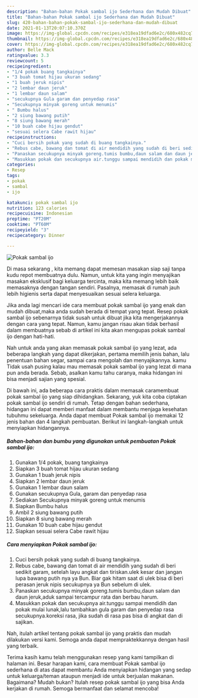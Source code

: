 ```yaml
---
description: "Bahan-bahan Pokak sambal ijo Sederhana dan Mudah Dibuat"
title: "Bahan-bahan Pokak sambal ijo Sederhana dan Mudah Dibuat"
slug: 420-bahan-bahan-pokak-sambal-ijo-sederhana-dan-mudah-dibuat
date: 2021-01-13T20:07:10.370Z
image: https://img-global.cpcdn.com/recipes/e318ea19dfad6e2c/680x482cq70/pokak-sambal-ijo-foto-resep-utama.jpg
thumbnail: https://img-global.cpcdn.com/recipes/e318ea19dfad6e2c/680x482cq70/pokak-sambal-ijo-foto-resep-utama.jpg
cover: https://img-global.cpcdn.com/recipes/e318ea19dfad6e2c/680x482cq70/pokak-sambal-ijo-foto-resep-utama.jpg
author: Belle Mack
ratingvalue: 3.3
reviewcount: 5
recipeingredient:
- "1/4 pokak buang tangkainya"
- "3 buah tomat hijau ukuran sedang"
- "1 buah jeruk nipis"
- "2 lembar daun jeruk"
- "1 lembar daun salam"
- "secukupnya Gula garam dan penyedap rasa"
- "Secukupnya minyak goreng untuk menumis"
- " Bumbu halus"
- "2 siung bawang putih"
- "8 siung bawang merah"
- "10 buah cabe hijau gendut"
- "sesuai selera Cabe rawit hijau"
recipeinstructions:
- "Cuci bersih pokak yang sudah di buang tangkainya."
- "Rebus cabe, bawang dan tomat di air mendidih yang sudah di beri sedikit garam, setelah layu angkat dan tiriskan.ulek kesar dan jangan lupa bawang putih nya ya Bun. Biar gak hitam saat di ulek bisa di beri perasan jeruk nipis secukupnya ya Bun sebelum di ulek."
- "Panaskan secukupnya minyak goreng.tumis bumbu,daun salam dan daun jeruk,aduk sampai tercampur rata dan berbau harum."
- "Masukkan pokak dan secukupnya air.tunggu sampai mendidih dan pokak mulai lunak,lalu tambahkan gula garam dan penyedap rasa secukupnya.koreksi rasa, jika sudah di rasa pas bisa di angkat dan di sajikan."
categories:
- Resep
tags:
- pokak
- sambal
- ijo

katakunci: pokak sambal ijo 
nutrition: 123 calories
recipecuisine: Indonesian
preptime: "PT20M"
cooktime: "PT60M"
recipeyield: "3"
recipecategory: Dinner

---
```



![Pokak sambal ijo](https://img-global.cpcdn.com/recipes/e318ea19dfad6e2c/680x482cq70/pokak-sambal-ijo-foto-resep-utama.jpg)

Di masa  sekarang , kita memang dapat memesan masakan siap saji tanpa kudu repot membuatnya dulu. Namun, untuk kita yang ingin menyajikan masakan eksklusif bagi keluarga tercinta, maka kita memang lebih baik memasaknya dengan tangan sendiri. Pasalnya, memasak di rumah jauh lebih higienis serta dapat menyesuaikan sesuai selera keluarga.

Jika anda lagi mencari ide cara membuat pokak sambal ijo yang enak dan mudah dibuat,maka anda sudah berada di tempat yang tepat. Resep pokak sambal ijo  sebenarnya tidak susah untuk dibuat jika kita mengerjakannya dengan cara yang tepat. Namun, kamu jangan risau akan tidak berhasil dalam membuatnya 
sebab di artikel ini kita akan mengupas pokak sambal ijo dengan hati-hati.  



Nah untuk anda yang akan memasak pokak sambal ijo yang lezat, ada beberapa langkah yang dapat dikerjakan, pertama memilih jenis bahan, lalu penentuan bahan segar, sampai cara mengolah dan menyajikannya. kamu Tidak usah pusing kalau mau memasak pokak sambal ijo yang lezat di mana pun anda berada. Sebab, asalkan kamu  tahu caranya, maka hidangan ini bisa menjadi sajian yang spesial.

Di bawah ini, ada beberapa cara praktis  dalam memasak caramembuat pokak sambal ijo yang siap dihidangkan. Sekarang, yuk kita coba ciptakan pokak sambal ijo sendiri di rumah. Tetap dengan bahan sederhana, hidangan ini dapat memberi manfaat dalam membantu menjaga kesehatan tubuhmu sekeluarga. Anda dapat membuat Pokak sambal ijo memakai 12 jenis bahan dan 4 langkah pembuatan. Berikut ini langkah-langkah untuk menyiapkan hidangannya.

<!--inarticleads1-->

##### Bahan-bahan dan bumbu yang digunakan untuk pembuatan Pokak sambal ijo:

1. Gunakan 1/4 pokak, buang tangkainya
1. Siapkan 3 buah tomat hijau ukuran sedang
1. Gunakan 1 buah jeruk nipis
1. Siapkan 2 lembar daun jeruk
1. Gunakan 1 lembar daun salam
1. Gunakan secukupnya Gula, garam dan penyedap rasa
1. Sediakan Secukupnya minyak goreng untuk menumis
1. Siapkan  Bumbu halus
1. Ambil 2 siung bawang putih
1. Siapkan 8 siung bawang merah
1. Gunakan 10 buah cabe hijau gendut
1. Siapkan sesuai selera Cabe rawit hijau




<!--inarticleads2-->

##### Cara menyiapkan Pokak sambal ijo:

1. Cuci bersih pokak yang sudah di buang tangkainya.
1. Rebus cabe, bawang dan tomat di air mendidih yang sudah di beri sedikit garam, setelah layu angkat dan tiriskan.ulek kesar dan jangan lupa bawang putih nya ya Bun. Biar gak hitam saat di ulek bisa di beri perasan jeruk nipis secukupnya ya Bun sebelum di ulek.
1. Panaskan secukupnya minyak goreng.tumis bumbu,daun salam dan daun jeruk,aduk sampai tercampur rata dan berbau harum.
1. Masukkan pokak dan secukupnya air.tunggu sampai mendidih dan pokak mulai lunak,lalu tambahkan gula garam dan penyedap rasa secukupnya.koreksi rasa, jika sudah di rasa pas bisa di angkat dan di sajikan.




Nah, itulah artikel tentang  pokak sambal ijo  yang praktis dan mudah dilakukan versi kami. Semoga anda dapat mempraktekkannya dengan hasil yang terbaik. 

Terima kasih kamu telah menggunakan resep yang kami tampilkan di halaman ini. Besar harapan kami, cara membuat  Pokak sambal ijo sederhana di atas dapat membantu Anda menyiapkan hidangan yang sedap untuk keluarga/teman ataupun menjadi ide untuk berjualan makanan. Bagaimana? Mudah bukan? Itulah resep pokak sambal ijo yang bisa Anda kerjakan di rumah. Semoga bermanfaat dan selamat mencoba!

